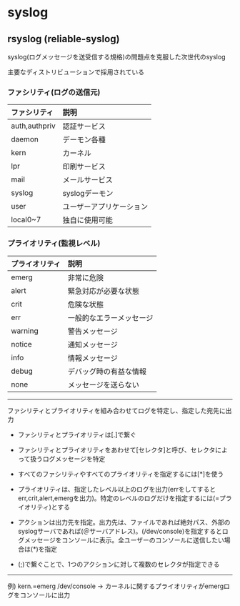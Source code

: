 # syslog



## rsyslog (reliable-syslog)

syslog(ログメッセージを送受信する規格)の問題点を克服した次世代のsyslog

主要なディストリビューションで採用されている

### ファシリティ(ログの送信元)

| ファシリティ | 説明 |
|:---|:---|
| auth,authpriv | 認証サービス |
| daemon | デーモン各種 |
| kern | カーネル |
| lpr | 印刷サービス |
| mail | メールサービス |
| syslog | syslogデーモン |
| user | ユーザーアプリケーション |
| local0~7 | 独自に使用可能 |

### プライオリティ(監視レベル)

| プライオリティ | 説明 |
|:---|:---|
| emerg | 非常に危険 |
| alert | 緊急対応が必要な状態 |
| crit | 危険な状態 |
| err | 一般的なエラーメッセージ |
| warning | 警告メッセージ |
| notice | 通知メッセージ |
| info | 情報メッセージ |
| debug | デバッグ時の有益な情報 |
| none | メッセージを送らない |

---

ファシリティとプライオリティを組み合わせてログを特定し、指定した宛先に出力

- ファシリティとプライオリティは[.]で繋ぐ

- ファシリティとプライオリティをあわせて[セレクタ]と呼び、セレクタによって扱うログメッセージを特定

- すべてのファシリティやすべてのプライオリティを指定するには[\*]を使う

- プライオリティは、指定したレベル以上のログを出力(errをしてするとerr,crit,alert,emergを出力)。特定のレベルのログだけを指定するには(=プライオリティ)とする

- アクションは出力先を指定。出力先は、ファイルであれば絶対パス、外部のsyslogサーバであれば(＠サーバアドレス)。(/dev/console)を指定するとログメッセージをコンソールに表示。全ユーザーのコンソールに送信したい場合は(\*)を指定

- (;)で繋ぐことで、1つのアクションに対して複数のセレクタが指定できる 

---

例) kern.=emerg /dev/console -> カーネルに関するプライオリティがemergログをコンソールに出力
